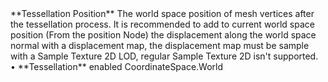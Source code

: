 <tr>
<td>**Tessellation Position**</td>
<td>The world space position of mesh vertices after the tessellation process. It is recommended to add to current world space position (From the position Node) the displacement along the world space normal with a displacement map, the displacement map must be sample with a Sample Texture 2D LOD, regular Sample Texture 2D isn't supported.</td>
<td>&#8226; **Tessellation** enabled</td>
<td>CoordinateSpace.World</td>
</tr>
